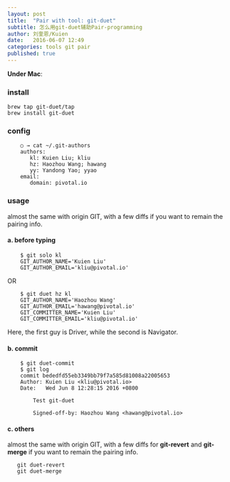 ```yaml
---
layout: post
title:  "Pair with tool: git-duet"
subtitle: 怎么用git-duet辅助Pair-programming
author: 刘奎恩/Kuien
date:   2016-06-07 12:49
categories: tools git pair 
published: true
---
```


__Under Mac__:

### install

    brew tap git-duet/tap
    brew install git-duet

### config

```
    ○ → cat ~/.git-authors
    authors:
       kl: Kuien Liu; kliu
       hz: Haozhou Wang; hawang
       yy: Yandong Yao; yyao
    email:
       domain: pivotal.io
 ```
   
### usage

   almost the same with origin GIT, with a few diffs if you want to remain the pairing info.

#### a. before typing

```
	$ git solo kl
	GIT_AUTHOR_NAME='Kuien Liu'
	GIT_AUTHOR_EMAIL='kliu@pivotal.io'
```

OR

```
	$ git duet hz kl
	GIT_AUTHOR_NAME='Haozhou Wang'
	GIT_AUTHOR_EMAIL='hawang@pivotal.io'
	GIT_COMMITTER_NAME='Kuien Liu'
	GIT_COMMITTER_EMAIL='kliu@pivotal.io'
```

  Here, the first guy is Driver, while the second is Navigator.

####  b. commit

```
	$ git duet-commit
	$ git log
	commit bededfd55eb3349bb79f7a585d81008a22005653
	Author: Kuien Liu <kliu@pivotal.io>
	Date:   Wed Jun 8 12:28:15 2016 +0800
	
	    Test git-duet
	
	    Signed-off-by: Haozhou Wang <hawang@pivotal.io>
```

#### c. others
   almost the same with origin GIT, with a few diffs for **git-revert** and **git-merge** if you want to remain the pairing info.

```   
   git duet-revert
   git duet-merge
```
